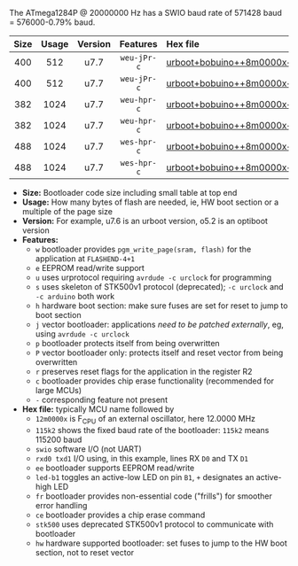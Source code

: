 The ATmega1284P @ 20000000 Hz has a SWIO baud rate of 571428 baud = 576000-0.79% baud.

|Size|Usage|Version|Features|Hex file|
|:-:|:-:|:-:|:-:|:--|
|400|512|u7.7|`weu-jPr-c`|[urboot+bobuino++8m0000x++230k4_swio_rxd0_txd1_ee_led+b7_fr_ce.hex](https://raw.githubusercontent.com/stefanrueger/urboot.hex/main/boards/bobuino/external_oscillator/fcpu++8m0000_Hz/br++230k4_bps/urboot+bobuino++8m0000x++230k4_swio_rxd0_txd1_ee_led+b7_fr_ce.hex)|
|400|512|u7.7|`weu-jPr-c`|[urboot+bobuino++8m0000x++230k4_swio_rxd2_txd3_ee_led+b7_fr_ce.hex](https://raw.githubusercontent.com/stefanrueger/urboot.hex/main/boards/bobuino/external_oscillator/fcpu++8m0000_Hz/br++230k4_bps/urboot+bobuino++8m0000x++230k4_swio_rxd2_txd3_ee_led+b7_fr_ce.hex)|
|382|1024|u7.7|`weu-hpr-c`|[urboot+bobuino++8m0000x++230k4_swio_rxd0_txd1_ee_led+b7_fr_ce_hw.hex](https://raw.githubusercontent.com/stefanrueger/urboot.hex/main/boards/bobuino/external_oscillator/fcpu++8m0000_Hz/br++230k4_bps/urboot+bobuino++8m0000x++230k4_swio_rxd0_txd1_ee_led+b7_fr_ce_hw.hex)|
|382|1024|u7.7|`weu-hpr-c`|[urboot+bobuino++8m0000x++230k4_swio_rxd2_txd3_ee_led+b7_fr_ce_hw.hex](https://raw.githubusercontent.com/stefanrueger/urboot.hex/main/boards/bobuino/external_oscillator/fcpu++8m0000_Hz/br++230k4_bps/urboot+bobuino++8m0000x++230k4_swio_rxd2_txd3_ee_led+b7_fr_ce_hw.hex)|
|488|1024|u7.7|`wes-hpr-c`|[urboot+bobuino++8m0000x++230k4_swio_rxd0_txd1_ee_led+b7_fr_ce_stk500_hw.hex](https://raw.githubusercontent.com/stefanrueger/urboot.hex/main/boards/bobuino/external_oscillator/fcpu++8m0000_Hz/br++230k4_bps/urboot+bobuino++8m0000x++230k4_swio_rxd0_txd1_ee_led+b7_fr_ce_stk500_hw.hex)|
|488|1024|u7.7|`wes-hpr-c`|[urboot+bobuino++8m0000x++230k4_swio_rxd2_txd3_ee_led+b7_fr_ce_stk500_hw.hex](https://raw.githubusercontent.com/stefanrueger/urboot.hex/main/boards/bobuino/external_oscillator/fcpu++8m0000_Hz/br++230k4_bps/urboot+bobuino++8m0000x++230k4_swio_rxd2_txd3_ee_led+b7_fr_ce_stk500_hw.hex)|

- **Size:** Bootloader code size including small table at top end
- **Usage:** How many bytes of flash are needed, ie, HW boot section or a multiple of the page size
- **Version:** For example, u7.6 is an urboot version, o5.2 is an optiboot version
- **Features:**
  + `w` bootloader provides `pgm_write_page(sram, flash)` for the application at `FLASHEND-4+1`
  + `e` EEPROM read/write support
  + `u` uses urprotocol requiring `avrdude -c urclock` for programming
  + `s` uses skeleton of STK500v1 protocol (deprecated); `-c urclock` and `-c arduino` both work
  + `h` hardware boot section: make sure fuses are set for reset to jump to boot section
  + `j` vector bootloader: applications *need to be patched externally*, eg, using `avrdude -c urclock`
  + `p` bootloader protects itself from being overwritten
  + `P` vector bootloader only: protects itself and reset vector from being overwritten
  + `r` preserves reset flags for the application in the register R2
  + `c` bootloader provides chip erase functionality (recommended for large MCUs)
  + `-` corresponding feature not present
- **Hex file:** typically MCU name followed by
  + `12m0000x` is F<sub>CPU</sub> of an external oscillator, here 12.0000 MHz
  + `115k2` shows the fixed baud rate of the bootloader: `115k2` means 115200 baud
  + `swio` software I/O (not UART)
  + `rxd0 txd1` I/O using, in this example, lines RX `D0` and TX `D1`
  + `ee` bootloader supports EEPROM read/write
  + `led-b1` toggles an active-low LED on pin `B1`, `+` designates an active-high LED
  + `fr` bootloader provides non-essential code ("frills") for smoother error handling
  + `ce` bootloader provides a chip erase command
  + `stk500` uses deprecated STK500v1 protocol to communicate with bootloader
  + `hw` hardware supported bootloader: set fuses to jump to the HW boot section, not to reset vector
